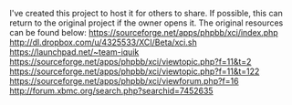 I've created this project to host it for others to share.
If possible, this can return to the original project if the owner opens it.
The original resources can be found below:
https://sourceforge.net/apps/phpbb/xci/index.php
http://dl.dropbox.com/u/4325533/XCI/Beta/xci.sh
https://launchpad.net/~team-iquik
https://sourceforge.net/apps/phpbb/xci/viewtopic.php?f=11&t=2
https://sourceforge.net/apps/phpbb/xci/viewtopic.php?f=11&t=122
https://sourceforge.net/apps/phpbb/xci/viewforum.php?f=16
http://forum.xbmc.org/search.php?searchid=7452635